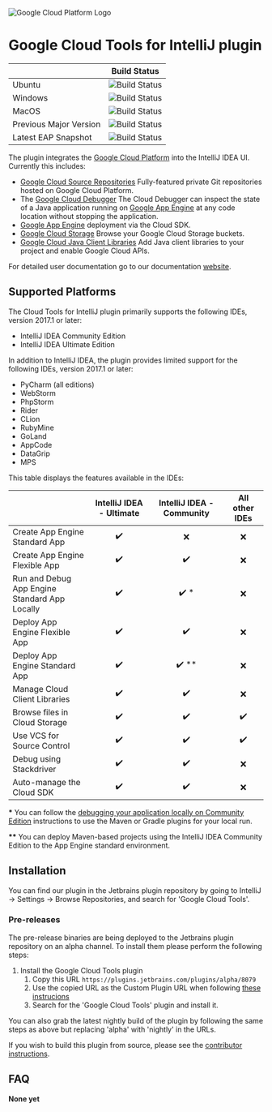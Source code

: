 ![Google Cloud Platform Logo](https://cloud.google.com/_static/images/gcp-logo.png)
# Google Cloud Tools for IntelliJ plugin

|  | Build Status | 
| :--- | :---: |
| Ubuntu | ![Build Status](https://storage.googleapis.com/cloud-tools-for-java-kokoro-build-badges/intellij-ubuntu-master-orb.png) |
| Windows | ![Build Status](https://storage.googleapis.com/cloud-tools-for-java-kokoro-build-badges/intellij-windows-master-orb.png) |
| MacOS | ![Build Status](https://storage.googleapis.com/cloud-tools-for-java-kokoro-build-badges/intellij-macos-master-orb.png) |
| Previous Major Version| ![Build Status](https://storage.googleapis.com/cloud-tools-for-java-kokoro-build-badges/intellij-ubuntu-master-previous-version-orb.png) |
| Latest EAP Snapshot| ![Build Status](https://storage.googleapis.com/cloud-tools-for-java-kokoro-build-badges/intellij-ubuntu-master-eap-orb.png) |

The plugin integrates the [Google Cloud Platform](https://cloud.google.com/)
into the IntelliJ IDEA UI. Currently this includes:

* [Google Cloud Source Repositories](https://cloud.google.com/tools/cloud-repositories/) 
  Fully-featured private Git repositories hosted on Google Cloud Platform.
* The [Google Cloud Debugger](https://cloud.google.com/tools/cloud-debugger/) 
  The Cloud Debugger can inspect the state of a Java application running on 
  [Google App Engine](https://cloud.google.com/appengine/)
  at any code location without stopping the application.
* [Google App Engine](https://cloud.google.com/appengine/docs/) deployment via the Cloud SDK.
* [Google Cloud Storage](https://cloud.google.com/storage/) 
  Browse your Google Cloud Storage buckets.
* [Google Cloud Java Client Libraries](https://googlecloudplatform.github.io/google-cloud-java/) 
  Add Java client libraries to your project and enable Google Cloud APIs.

For detailed user documentation go to our documentation
 [website](https://cloud.google.com/tools/intellij/docs/?utm_source=github&utm_medium=google-cloud-intellij&utm_campaign=ToolsforIntelliJ).

## Supported Platforms

The Cloud Tools for IntelliJ plugin primarily supports the following IDEs, version 2017.1 or later:

* IntelliJ IDEA Community Edition 
* IntelliJ IDEA Ultimate Edition

In addition to IntelliJ IDEA, the plugin provides limited support for the following IDEs, version 2017.1 or later:
* PyCharm (all editions)
* WebStorm
* PhpStorm
* Rider
* CLion
* RubyMine
* GoLand
* AppCode
* DataGrip
* MPS

This table displays the features available in the IDEs:

| | IntelliJ IDEA - Ultimate | IntelliJ IDEA - Community | All other IDEs |
|---|:---:|:---:|:---:|
| Create App Engine Standard App | :heavy_check_mark: | :x: | :x: |
| Create App Engine Flexible App | :heavy_check_mark: | :heavy_check_mark: | :x: |
| Run and Debug App Engine<br>Standard App Locally | :heavy_check_mark: | :heavy_check_mark: \* | :x: |
| Deploy App Engine Flexible App | :heavy_check_mark: | :heavy_check_mark: | :x: |
| Deploy App Engine Standard App | :heavy_check_mark: | :heavy_check_mark: \** | :x: |
| Manage Cloud Client Libraries | :heavy_check_mark: | :heavy_check_mark: | :x: |
| Browse files in Cloud Storage | :heavy_check_mark: | :heavy_check_mark: | :heavy_check_mark: |
| Use VCS for Source Control | :heavy_check_mark: | :heavy_check_mark: | :heavy_check_mark: |
| Debug using Stackdriver | :heavy_check_mark: | :heavy_check_mark: | :x: |
| Auto-manage the Cloud SDK | :heavy_check_mark: | :heavy_check_mark: | :x: |

<p><b>*</b> You can follow the
  <a href="/tools/intellij/docs/deploy-local#community">debugging your
    application locally on Community Edition</a> instructions to use the Maven
  or Gradle plugins for your local run.</p>

<p><b>**</b> You can deploy Maven-based projects using the IntelliJ IDEA
  Community Edition to the App Engine standard environment.</p>
  
## Installation

You can find our plugin in the Jetbrains plugin repository by going to IntelliJ -> Settings -> Browse Repositories, and search for 'Google Cloud Tools'. 

### Pre-releases 

The pre-release binaries are being deployed to the Jetbrains plugin repository on an alpha
channel. To install them please perform the following steps:

1. Install the Google Cloud Tools plugin
    1. Copy this URL `https://plugins.jetbrains.com/plugins/alpha/8079`
    1. Use the copied URL as the Custom Plugin URL when following [these instrucions](https://www.jetbrains.com/idea/help/managing-enterprise-plugin-repositories.html)
    1. Search for the 'Google Cloud Tools' plugin and install it.

You can also grab the latest nightly build of the plugin by following the same steps as above but 
replacing 'alpha' with 'nightly' in the URLs.

If you wish to build this plugin from source, please see the
[contributor instructions](https://github.com/GoogleCloudPlatform/google-cloud-intellij/blob/master/CONTRIBUTING.md).

## FAQ


**None yet**
